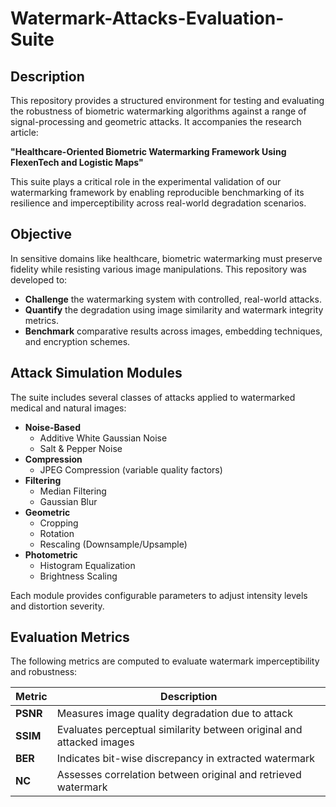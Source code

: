 # Watermark-Attacks-Evaluation-Suite

## Description

This repository provides a structured environment for testing and evaluating the robustness of biometric watermarking algorithms against a range of signal-processing and geometric attacks. It accompanies the research article:

**"Healthcare-Oriented Biometric Watermarking Framework Using FlexenTech and Logistic Maps"**

This suite plays a critical role in the experimental validation of our watermarking framework by enabling reproducible benchmarking of its resilience and imperceptibility across real-world degradation scenarios.

## Objective

In sensitive domains like healthcare, biometric watermarking must preserve fidelity while resisting various image manipulations. This repository was developed to:

- **Challenge** the watermarking system with controlled, real-world attacks.
- **Quantify** the degradation using image similarity and watermark integrity metrics.
- **Benchmark** comparative results across images, embedding techniques, and encryption schemes.

## Attack Simulation Modules

The suite includes several classes of attacks applied to watermarked medical and natural images:

- **Noise-Based**
  - Additive White Gaussian Noise
  - Salt & Pepper Noise
- **Compression**
  - JPEG Compression (variable quality factors)
- **Filtering**
  - Median Filtering
  - Gaussian Blur
- **Geometric**
  - Cropping
  - Rotation
  - Rescaling (Downsample/Upsample)
- **Photometric**
  - Histogram Equalization
  - Brightness Scaling

Each module provides configurable parameters to adjust intensity levels and distortion severity.

## Evaluation Metrics

The following metrics are computed to evaluate watermark imperceptibility and robustness:

| Metric | Description |
|--------|-------------|
| **PSNR** | Measures image quality degradation due to attack |
| **SSIM** | Evaluates perceptual similarity between original and attacked images |
| **BER**  | Indicates bit-wise discrepancy in extracted watermark |
| **NC**   | Assesses correlation between original and retrieved watermark |



